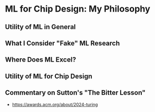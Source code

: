 # ML for Chip Design: My Philosophy

## Utility of ML in General

## What I Consider "Fake" ML Research

## Where Does ML Excel?

## Utility of ML for Chip Design

## Commentary on Sutton's "The Bitter Lesson"

- https://awards.acm.org/about/2024-turing
